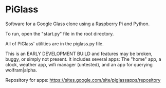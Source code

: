 PiGlass
=======

Software for a Google Glass clone using a Raspberry Pi and Python.

To run, open the "start.py" file in the root directory.

All of PiGlass' utilities are in the piglass.py file. 

This is an EARLY DEVELOPMENT BUILD and features may be broken, buggy, or simply not present.
It includes several apps: The "home" app, a clock, weather app, wifi manager (untested), and an app for querying wolfram|alpha.

Repository for apps: https://sites.google.com/site/piglassapps/repository

